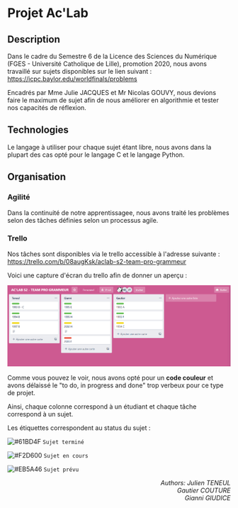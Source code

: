 # Projet Ac'Lab

## Description

Dans le cadre du Semestre 6 de la Licence des Sciences du Numérique (FGES - Université Catholique de Lille), promotion 2020, nous avons travaillé sur sujets disponibles sur le lien suivant : https://icpc.baylor.edu/worldfinals/problems

Encadrés par Mme Julie JACQUES et Mr Nicolas GOUVY, nous devions faire le maximum de sujet afin de nous améliorer en algorithmie et tester nos capacités de réflexion.

## Technologies

Le langage à utiliser pour chaque sujet étant libre, nous avons dans la plupart des cas opté pour le langage C et le langage Python.

## Organisation

### Agilité

Dans la continuité de notre apprentissagee, nous avons  traité les problèmes selon des tâches définies selon un processus agile.

<!-- Expliquer ici notre organisation agile -->

### Trello

Nos tâches sont disponibles via le trello accessible à l'adresse suivante : https://trello.com/b/08augKsk/aclab-s2-team-pro-grammeur

Voici une capture d'écran du trello afin de donner un aperçu :

![](trello.png)

Comme vous pouvez le voir, nous avons opté pour un **code couleur** et avons délaissé le "to do, in progress and done" trop verbeux pour ce type de projet.

Ainsi, chaque colonne correspond à un étudiant et chaque tâche correspond à un sujet.

Les étiquettes correspondent au status du sujet :

![#61BD4F](https://via.placeholder.com/15/61BD4F/000000?text=+) `Sujet terminé`

![#F2D600](https://via.placeholder.com/15/F2D600/000000?text=+) `Sujet en cours`

![#EB5A46](https://via.placeholder.com/15/EB5A46/000000?text=+) `Sujet prévu`

<p align="right">
  <i>Authors: Julien TENEUL<br>Gautier COUTURE<br>Gianni GIUDICE<br>
</p>
